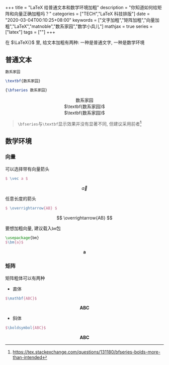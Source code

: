 +++
title = "LaTeX 给普通文本和数学环境加粗"
description = "你知道如何给矩阵和向量正确加粗吗？"
categories = ["TECH","LaTeX 科技排版"]
date = "2020-03-04T00:10:25+08:00"
keywords = ["文字加粗","矩阵加粗","向量加粗","LaTeX","matnoble","数系家园","数学小兵儿"]
mathjax = true
series = ["latex"]
tags = [""]
+++

在 $\LaTeX{}$ 里, 给文本加粗有两种: 一种是普通文字, 一种是数学环境

## 普通文本

```tex
数系家园

\textbf{数系家园}

{\bfseries 数系家园}
```
<center>
数系家园<br>
$\textbf{数系家园}$<br>
$\textbf{数系家园}$
</center>

> `\bfseries`与`\textbf`显示效果并没有显著不同, 但建议采用前者[^1]

## 数学环境

### 向量

可以选择带有向量箭头

```tex
$ \vec a $
```

$$ \vec a $$

任意长度的箭头

```tex
$ \overrightarrow{AB} $
```

$$ \overrightarrow{AB} $$

要想加粗向量, 建议载入`bm`包

```tex
\usepackage{bm}
$\bm{a}$
```

$$\boldsymbol{a}$$

### 矩阵

矩阵粗体可以有两种

- 直体

```tex
$\mathbf{ABC}$
```

$$\mathbf{ABC}$$

- 斜体

```tex
$\boldsymbol{ABC}$
```

$$\boldsymbol{ABC}$$

[^1]: https://tex.stackexchange.com/questions/131180/bfseries-bolds-more-than-intended
